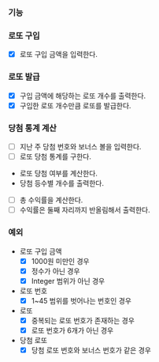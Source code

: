 ### 기능

### 로또 구입

- [x]  로또 구입 금액을 입력한다.

### 로또 발급

- [x]  구입 금액에 해당하는 로또 개수를 출력한다.
- [x]  구입한 로또 개수만큼 로또를 발급한다.

### 당첨 통계 계산

- [ ]  지난 주 당첨 번호와 보너스 볼을 입력한다.
- [ ]  로또 당첨 통계를 구한다.
  - 로또 당첨 여부를 계산한다.
  - 당첨 등수별 개수를 출력한다.
- [ ]  총 수익률을 계산한다.
- [ ]  수익률은 둘째 자리까지 반올림해서 출력한다.

### 예외

- 로또 구입 금액
  - [x]  1000원 미만인 경우
  - [x]  정수가 아닌 경우
  - [x]  Integer 범위가 아닌 경우
- 로또 번호
  - [x]  1~45 범위를 벗어나는 번호인 경우
- 로또
  - [x]  중복되는 로또 번호가 존재하는 경우
  - [x]  로또 번호가 6개가 아닌 경우
- 당첨 로또
  - [x] 당첨 로또 번호와 보너스 번호가 같은 경우
